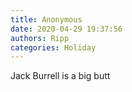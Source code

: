 ```yaml
---
title: Anonymous
date: 2020-04-29 19:37:56
authors: Ripp
categories: Holiday
---
```


 Jack Burrell is a big butt